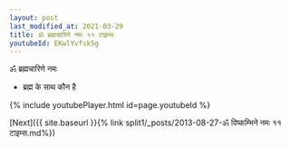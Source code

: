 ```yaml
---
layout: post
last_modified_at: 2021-03-29
title: ॐ ब्रह्मचारिणे नमः ११ टाइम्स
youtubeId: EKwlYvfsk5g
---
```

 
 
 ॐ ब्रह्मचारिणे नमः  
 
 - ब्रह्म के साथ कौन है 
 
  
 
  
 
 
 
 
 
 


{% include youtubePlayer.html id=page.youtubeId %}
 
[Next]({{ site.baseurl }}{% link  split1/_posts/2013-08-27-ॐ विष्कम्भिने नमः ११ टाइम्स.md%})
 
